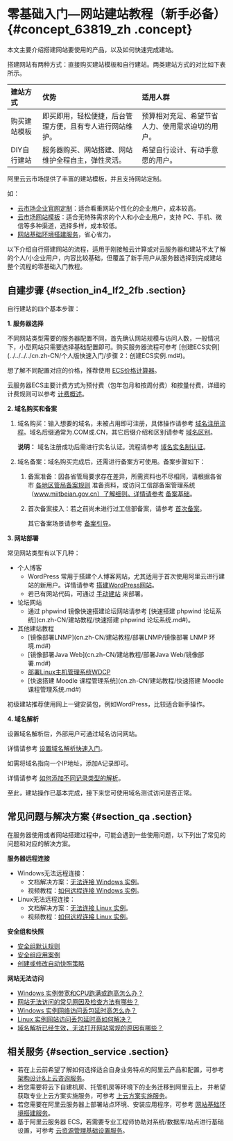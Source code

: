 # 零基础入门—网站建站教程（新手必备） {#concept_63819_zh .concept}

本文主要介绍搭建网站要使用的产品，以及如何快速完成建站。

搭建网站有两种方式：直接购买建站模板和自行建站。两类建站方式的对比如下表所示。

|建站方式|优势|适用人群|
|:---|:-|:---|
|购买建站模板|即买即用，轻松便捷，后台管理方便，且有专人进行网站维护。|预算相对充足、希望节省人力、使用需求迫切的用户。|
|DIY自行建站|服务器购买、网站搭建、网站维护全程自主，弹性灵活。|希望自行设计、有动手意愿的用户。|

阿里云云市场提供了丰富的建站模板，并且支持网站定制。

如：

-   [云市场企业官网定制](https://market.aliyun.com/jianzhan#guid-883652)：适合看重网站个性化的企业用户，成本较高。
-   [云市场网站模板](https://market.aliyun.com/templateList)：适合无特殊需求的个人和小企业用户，支持 PC、手机、微信等多种渠道，选择多样，成本较低。
-   [网站基础环境搭建服务](https://www.aliyun.com/support/quyu/huanjingdajian)，省心省力。

以下介绍自行搭建网站的流程，适用于刚接触云计算或对云服务器和建站不太了解的个人/小企业用户，内容比较基础，但覆盖了新手用户从服务器选择到完成建站整个流程的零基础入门教程。

## 自建步骤 {#section_in4_lf2_2fb .section}

自行建站的四个基本步骤：

**1. 服务器选择**

不同网站类型需要的服务器配置不同，首先确认网站规模与访问人数，一般情况下，小型网站只需要选择基础配置即可。购买服务器流程可参考 [创建ECS实例](../../../../cn.zh-CN/个人版快速入门/步骤 2：创建ECS实例.md#)。

想了解不同配置对应的价格，推荐使用 [ECS价格计算器](https://www.aliyun.com/price/product#/ecs/detail)。

云服务器ECS主要计费方式为预付费（包年包月和按周付费）和按量付费，详细的计费规则可以参考 [计费概述](../../../../cn.zh-CN/产品定价/计费概述.md#)。

**2. 域名购买和备案**

1.  域名购买：输入想要的域名，未被占用即可注册，具体操作请参考 [域名注册流程](../../../../cn.zh-CN/快速入门/域名注册流程.md#)。域名后缀通常为.COM或.CN，其它后缀介绍和区别请参考 [域名区别](../../../../cn.zh-CN/常见问题/概念类问题/域名区别.md#)。

    **说明：** 域名注册成功后需进行实名认证。流程请参考 [域名实名制认证](../../../../cn.zh-CN/用户指南/域名实名认证/域名实名制认证.md#)。

2.  域名备案：域名购买完成后，还需进行备案方可使用。备案步骤如下：
    1.  备案准备：因各省管局要求存在差异，所需资料也不尽相同，请根据各省市 [各地区管局备案规则](../../../../cn.zh-CN/管局规则/各地区管局备案规则.md#) 准备资料，或访问工信部备案管理系统（www.miitbeian.gov.cn）了解细则。详情请参考 [备案基础](../../../../cn.zh-CN/产品简介/备案基础.md#)。
    2.  首次备案接入：若之前尚未进行过工信部备案，请参考 [首次备案](../../../../cn.zh-CN/备案流程/首次备案.md#)。

        其它备案场景请参考 [备案引导](../../../../cn.zh-CN/备案流程/备案引导.md#)。


**3. 网站部署**

常见网站类型有以下几种：

-   个人博客
    -   WordPress 常用于搭建个人博客网站，尤其适用于首次使用阿里云进行建站的新用户。详情请参考 [搭建WordPress网站](cn.zh-CN/建站教程/搭建WordPress网站.md#)。
    -   若已有网站代码，可通过 [手动建站](cn.zh-CN/建站教程/手动建站（Windows环境）.md#) 来部署。
-   论坛网站
    -   通过 phpwind 镜像快速搭建论坛网站请参考 [快速搭建 phpwind 论坛系统](cn.zh-CN/建站教程/快速搭建 phpwind 论坛系统.md#)。
-   其他建站教程
    -   [镜像部署LNMP](cn.zh-CN/建站教程/部署LNMP/镜像部署 LNMP 环境.md#)
    -   [镜像部署Java Web](cn.zh-CN/建站教程/部署Java Web/镜像部署.md#)
    -   [部署Linux主机管理系统WDCP](cn.zh-CN/建站教程/部署Linux主机管理系统WDCP.md#)
    -   [快速搭建 Moodle 课程管理系统](cn.zh-CN/建站教程/快速搭建 Moodle 课程管理系统.md#)

初级建站推荐使用网上一键安装包，例如WordPress，比较适合新手操作。

**4. 域名解析**

设置域名解析后，外部用户可通过域名访问网站。

详情请参考 [设置域名解析快速入门](http://help.aliyun.com/document_detail/29716.html)。

如需将域名指向一个IP地址，添加A记录即可。

详情请参考 [如何添加不同记录类型的解析](http://help.aliyun.com/document_detail/29725.html)。

至此，建站操作已基本完成，接下来您可使用域名测试访问是否正常。

## 常见问题与解决方案 {#section_qa .section}

在服务器使用或者网站搭建过程中，可能会遇到一些使用问题，以下列出了常见的问题和对应的解决方案。

**服务器远程连接**

-   Windows无法远程连接：
    -   文档解决方案：[无法连接 Windows 实例](http://help.aliyun.com/document_detail/50982.html)。
    -   视频教程：[如何远程连接 Windows 实例](http://help.aliyun.com/document_detail/62303.html)。
-   Linux无法远程连接：
    -   文档解决方案：[无法连接 Linux 实例](http://help.aliyun.com/document_detail/34403.html)。
    -   视频教程：[如何远程连接 Linux 实例](http://help.aliyun.com/document_detail/62304.html)。

**安全组和快照**

-   [安全组默认规则](../../../../cn.zh-CN/用户指南/安全组/安全组默认规则.md#)
-   [安全组应用案例](../../../../cn.zh-CN/用户指南/安全组/应用案例.md#)
-   [创建或修改自动快照策略](../../../../cn.zh-CN/用户指南/快照/创建或修改自动快照策略.md#)

**网站无法访问**

-   [Windows 实例带宽和CPU跑满或跑高怎么办？](http://help.aliyun.com/document_detail/52366.html)
-   [网站无法访问的常见原因及检查方法有哪些？](http://help.aliyun.com/document_detail/31710.html)
-   [Windows 实例网络访问丢包延时高怎么办？](http://help.aliyun.com/document_detail/52866.html)
-   [Linux 实例网站访问丢包延时高如何解决？](http://help.aliyun.com/document_detail/52997.html)
-   [域名解析已经生效，无法打开网站常规的原因有哪些？](http://help.aliyun.com/document_detail/39835.html)

## 相关服务 {#section_service .section}

-   若在上云前希望了解如何选择适合自身业务特点的阿里云产品和配置，可参考 [架构设计&上云咨询服务](https://www.aliyun.com/support/quyu/zixun)。
-   若您需要将云下自建机房、托管机房等环境下的业务迁移到阿里云上， 并希望获取专业上云方案实施服务，可参考 [上云方案实施服务](https://www.aliyun.com/support/quyu/qianyi)。
-   若您需要在阿里云服务器上部署站点环境、安装应用程序，可参考 [网站基础环境搭建服务](https://www.aliyun.com/support/quyu/huanjingdajian)。
-   基于阿里云服务器 ECS，若需要专业工程师协助对系统/数据库/站点进行基础设置，可参考 [云资源管理基础设置服务](https://www.aliyun.com/support/quyu/jichushezhi)。

